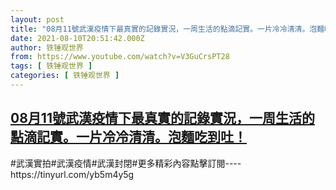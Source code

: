 ```yaml
---
layout: post
title: "08月11號武漢疫情下最真實的記錄實況，一周生活的點滴記實。一片冷冷清清。泡麵吃到吐！"
date: 2021-08-10T20:51:42.000Z
author: 铁锤观世界
from: https://www.youtube.com/watch?v=V3GuCrsPT28
tags: [ 铁锤观世界 ]
categories: [ 铁锤观世界 ]
---
```

<!--1628628702000-->
[08月11號武漢疫情下最真實的記錄實況，一周生活的點滴記實。一片冷冷清清。泡麵吃到吐！](https://www.youtube.com/watch?v=V3GuCrsPT28)
------

<div>
#武漢實拍#武漢疫情#武漢封閉#更多精彩內容點擊訂閱----https://tinyurl.com/yb5m4y5g
</div>
